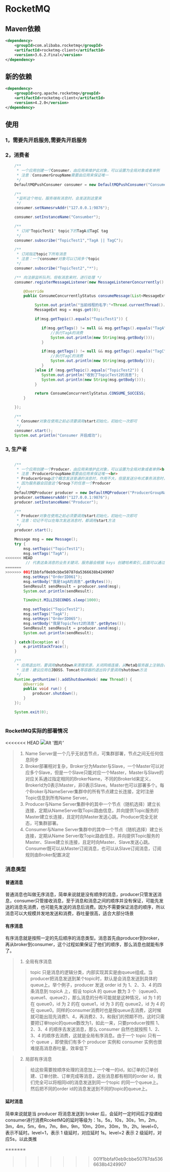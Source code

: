 # RocketMQ

## Maven依赖
```xml
<dependency>
    <groupId>com.alibaba.rocketmq</groupId>
    <artifactId>rocketmq-client</artifactId>
    <version>3.6.2.Final</version>
</dependency>
```

## 新的依赖
```xml
<dependency>
    <groupId>org.apache.rocketmq</groupId>
    <artifactId>rocketmq-client</artifactId>
    <version>4.2.0</version>
</dependency>
```

## 使用

### 1，需要先开启服务,需要先开启服务

### 2，消费者

```java
	/**
	 * 一个应用创建一个Consumer，由应用来维护此对象，可以设置为全局对象或者单例
	 * 注意：ConsumerGroupName需要由应用来保证唯一
	 */
	DefaultMQPushConsumer consumer = new DefaultMQPushConsumer("ConsumerGroupName");

	/**
	 *监听这个地址，服务端有消息时，会发送到这里来
	 */
	consumer.setNamesrvAddr("127.0.0.1:9876");

	consumer.setInstanceName("Consumber");

	/**
     * 订阅"TopicTest1" topic下的TagA或TagC tag
     */
	consumer.subscribe("TopicTest1","TagA || TagC");

	/**
     * 订阅指定topic下所有消息
     * 注意：一个consumer对象可以订阅多个topic
     */
	consumer.subscribe("TopicTest2","*");

	/** 向注册监听队列，但有消息来时，进行处理 */
	consumer.registerMessageListener(new MessageListenerConcurrently() {

		@Override
        public ConsumeConcurrentlyStatus consumeMessage(List<MessageExt> msgs, ConsumeConcurrentlyContext context) {

        	 System.out.println("当前线程的名字:"+Thread.currentThread().getName() +"收到消息的长度" + msgs.size());
        	 MessageExt msg = msgs.get(0);

        	 if(msg.getTopic().equals("TopicTest1")) {

        	 	if(msg.getTags() != null && msg.getTags().equals("TagA")) {
                    //执行TagA的消费
                    System.out.println(new String(msg.getBody()));
                }

                if(msg.getTags() != null && msg.getTags().equals("TagC")) {
                    //执行TagC的消费
                    System.out.println(new String(msg.getBody()));
                }
        	 }else if (msg.getTopic().equals("TopicTest2")) {
                System.out.println("收到了TopicTest2的消息");
                System.out.println(new String(msg.getBody()));
             }

             return ConsumeConcurrentlyStatus.CONSUME_SUCCESS;
        }

	});

	/**
     * Consumer对象在使用之前必须要调用start初始化，初始化一次即可
     */
	consumer.start();
	System.out.println("Consumer 开启成功");

```

### 3, 生产者

```java

	/**
     * 一个应用创建一个Producer，由应用来维护此对象，可以设置为全局对象或者单例<br>
     * 注意：ProducerGroupName需要由应用来保证唯一<br>
     * ProducerGroup这个概念发送普通的消息时，作用不大，但是发送分布式事务消息时，比较关键，
     * 因为服务器会回查这个Group下的任意一个Producer
     */
	DefaultMQProducer producer = new DefaultMQProducer("ProducerGroupName");
	producer.setNamesrvAddr("127.0.0.1:9876");
    producer.setInstanceName("Producer");

	/**
	 * Producer对象在使用之前必须要调用start初始化，初始化一次即可
	 * 注意：切记不可以在每次发送消息时，都调用start方法
	 */
	producer.start();

	Message msg = new Message();
	try { 
		msg.setTopic("TopicTest1");
	    msg.setTags("TagA");
<<<<<<< HEAD
	     // 代表这条消息的业务关键词，服务器会根据 keys 创建哈希索引,后面可以通过这个key查询这条信息
=======
>>>>>>> 001f1bbfaf0eb9cbbe50787da5366638b4249907
	    msg.setKeys("OrderID061");
	    msg.setBody("我是tagA的消息".getBytes());
		SendResult sendResult = producer.send(msg);
		System.out.println(sendResult);

		TimeUnit.MILLISECONDS.sleep(1000);

		msg.setTopic("TopicTest2");
	    msg.setTags("TagA");
	    msg.setKeys("OrderID065");
	    msg.setBody("我是TopicTest2的消息".getBytes());
	    SendResult sendResult = producer.send(msg);
	    System.out.println(sendResult);

	} catch(Exception e) {
		e.printStackTrace();
	}

	/**
     * 应用退出时，要调用shutdown来清理资源，关闭网络连接，从MetaQ服务器上注销自己
     * 注意：建议应用在JBOSS、Tomcat等容器的退出钩子里调用shutdown方法
     */
	Runtime.getRuntime().addShutdownHook( new Thread() {
	    @Override
	    public void run() {
	        producer.shutdown();
	    }
	});

	System.exit(0);
	
```

### RocketMQ实际的部署情况
<<<<<<< HEAD
![Alt '图片'](https://github.com/LCN29/MyNote/blob/picture-branch/Picture/Java/JavaJar/RocketMq/RocketMq-deploy.png?raw=true)

> 1. Name Server是一个几乎无状态节点，可集群部署，节点之间无任何信息同步
> 2. Broker部署相对复杂，Broker分为Master与Slave，一个Master可以对应多个Slave，但是一个Slave只能对应一个Master，Master与Slave的对应关系通过指定相同的BrokerName，不同的BrokerId来定义，BrokerId为0表示Master，非0表示Slave。Master也可以部署多个。每个Broker与NameServer集群中的所有节点建立长连接，定时注册Topic信息到所有Name Server。
> 3. Producer与Name Server集群中的其中一个节点（随机选择）建立长连接，定期从NameServer取Topic路由信息，并向提供Topic服务的Master建立长连接，且定时向Master发送心跳。Producer完全无状态，可集群部署。
> 4. Consumer与Name Server集群中的其中一个节点（随机选择）建立长连接，定期从Name Server取Topic路由信息，并向提供Topic服务的Master、Slave建立长连接，且定时向Master、Slave发送心跳。Consumer既可以从Master订阅消息，也可以从Slave订阅消息，订阅规则由Broker配置决定


### 消息类型

#### 普通消息
普通消息也叫做无序消息，简单来说就是没有顺序的消息，producer只管发送消息，consumer只管接收消息，至于消息和消息之间的顺序并没有保证，可能先发送的消息先消费，也可能先发送的消息后消费。因为不需要保证消息的顺序，所以消息可以大规模并发地发送和消费，吞吐量很高，适合大部分场景

#### 有序消息
有序消息就是按照一定的先后顺序的消息类型。消息首先由producer到broker，再从broker到consumer，这个过程如果保证了他们的顺序，那么消息也就能有序了。

> 1. 全局有序消息
>> topic 只是消息的逻辑分类，内部实现其实是由queue组成。当producer把消息发送到某个topic时，默认是会消息发送到具体的queue上。举个例子，producer 发送 order id 为 1、2、3、4 的四条消息到 topicA 上，假设 topicA 的 queue 数为 3 个（queue0、queue1、queue2），那么消息的分布可能就是这种情况，id 为 1 的在 queue0，id 为 2 的在 queue1，id 为 3 的在 queue2，id 为 4 的在 queue0。同样的consumer消费时也是按queue去消费，这时候就可能出现先消费1、4，再消费2、3，和我们的预期不符。这时只需要把订单topic的queue数改为1，如此一来，只要producer按照 1、2、3、4 的顺序去发送消息，那么 consumer 自然也就按照 1、2、3、4 的顺序去消费，这就是全局有序消息。由于一个 topic 只有一个 queue ，即使我们有多个 producer 实例和 consumer 实例也很难提高消息吞吐量，效率低下

> 2. 局部有序消息
>> 给这些需要按顺序处理的消息加上一个唯一的id，如订单的订单创建、订单付款、订单完成等消息，这些消息都有相同的order id，我们完全可以将相同id的消息发送到同一个topic 的同一个queue上。然后把不同的order id的消息发送到不同的topic的queue上。

#### 延时消息
简单来说就是当 producer 将消息发送到 broker 后，会延时一定时间后才投递给consumer进行消费RcoketMQ的延时等级为：1s，5s，10s，30s，1m，2m，3m，4m，5m，6m，7m，8m，9m，10m，20m，30m，1h，2h。level=0，表示不延时。level=1，表示 1 级延时，对应延时 1s。level=2 表示 2 级延时，对应5s，以此类推



=======
>>>>>>> 001f1bbfaf0eb9cbbe50787da5366638b4249907
